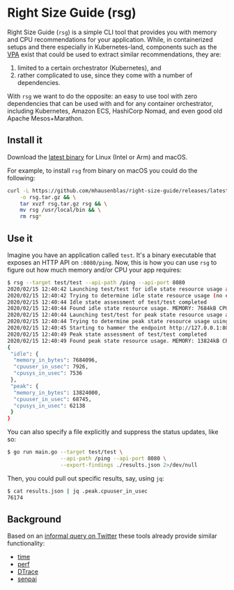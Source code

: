 # Right Size Guide (rsg)

Right Size Guide (`rsg`) is a simple CLI tool that provides you with memory and 
CPU recommendations for your application. While, in containerized setups and 
there especially in Kubernetes-land, components such as the
[VPA](https://github.com/kubernetes/autoscaler/tree/master/vertical-pod-autoscaler) 
exist that could be used to extract similar recommendations, they are: 

1. limited to a certain orchestrator (Kubernetes), and 
1. rather complicated to use, since they come with a number of dependencies.
   
With `rsg` we want to do the opposite: an easy to use tool with zero dependencies
that can be used with and for any container orchestrator, including Kubernetes,
Amazon ECS, HashiCorp Nomad, and even good old Apache Mesos+Marathon.

## Install it

Download the [latest binary](https://github.com/mhausenblas/right-size-guide/releases/latest) 
for Linux (Intel or Arm) and macOS.

For example, to install `rsg` from binary on macOS you could do the following:

```sh
curl -L https://github.com/mhausenblas/right-size-guide/releases/latest/download/rsg_darwin_amd64.tar.gz \
    -o rsg.tar.gz && \
    tar xvzf rsg.tar.gz rsg && \
    mv rsg /usr/local/bin && \
    rm rsg*
```

## Use it

Imagine you have an application called `test`. It's a binary executable that 
exposes an HTTP API on `:8080/ping`. Now, this is how you can use `rsg` to 
figure out how much memory and/or CPU your app requires:

```sh
$ rsg --target test/test --api-path /ping --api-port 8080
2020/02/15 12:40:42 Launching test/test for idle state resource usage assessment
2020/02/15 12:40:42 Trying to determine idle state resource usage (no external traffic)
2020/02/15 12:40:44 Idle state assessment of test/test completed
2020/02/15 12:40:44 Found idle state resource usage. MEMORY: 7684kB CPU: 7ms (user)/7ms (sys)
2020/02/15 12:40:44 Launching test/test for peak state resource usage assessment
2020/02/15 12:40:44 Trying to determine peak state resource usage using 127.0.0.1:8080/ping
2020/02/15 12:40:45 Starting to hammer the endpoint http://127.0.0.1:8080/ping every 10ms
2020/02/15 12:40:49 Peak state assessment of test/test completed
2020/02/15 12:40:49 Found peak state resource usage. MEMORY: 13824kB CPU: 68ms (user)/62ms (sys)
{
 "idle": {
  "memory_in_bytes": 7684096,
  "cpuuser_in_usec": 7926,
  "cpusys_in_usec": 7536
 },
 "peak": {
  "memory_in_bytes": 13824000,
  "cpuuser_in_usec": 68745,
  "cpusys_in_usec": 62138
 }
}
```

You can also specify a file explicitly and suppress the status updates, like so:

```sh
$ go run main.go --target test/test \
                 --api-path /ping --api-port 8080 \
                 --export-findings ./results.json 2>/dev/null
```

Then, you could pull out specific results, say, using `jq`:

```sh
$ cat results.json | jq .peak.cpuuser_in_usec
76174
```


## Background

Based on an [informal query on Twitter](https://twitter.com/mhausenblas/status/1225855388584730624) these tools already provide similar functionality:

- [time](http://man7.org/linux/man-pages/man1/time.1.html)
- [perf](http://www.brendangregg.com/perf.html)
- [DTrace](http://www.brendangregg.com/DTrace/cputimes)
- [senpai](https://github.com/facebookincubator/senpai)
